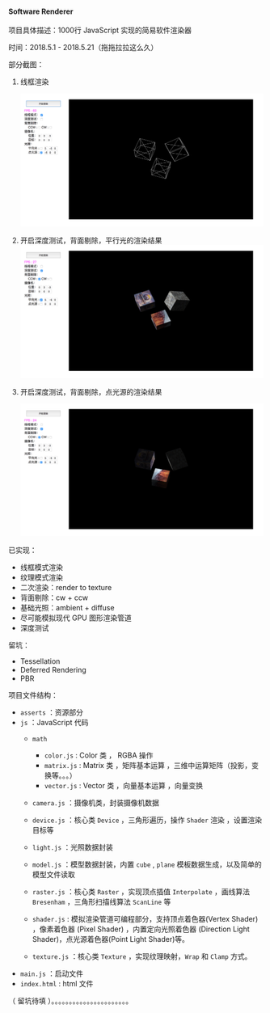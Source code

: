 #### Software Renderer

项目具体描述：1000行 JavaScript 实现的简易软件渲染器

时间：2018.5.1 - 2018.5.21（拖拖拉拉这么久）

部分截图：

1. 线框渲染

   ![image-20180521192811947](https://github.com/KsGin/Software-Renderer/blob/master/screenshots/r1.png?raw=true)

2. 开启深度测试，背面剔除，平行光的渲染结果![image-20180521192611977](https://github.com/KsGin/Software-Renderer/blob/master/screenshots/r2.png?raw=true)

3. 开启深度测试，背面剔除，点光源的渲染结果

   ![image-20180521192953149](https://github.com/KsGin/Software-Renderer/blob/master/screenshots/r3.png?raw=true)

已实现：

+ 线框模式渲染
+ 纹理模式渲染
+ 二次渲染：render to texture
+ 背面剔除：cw + ccw
+ 基础光照：ambient + diffuse 
+ 尽可能模拟现代 GPU 图形渲染管道
+ 深度测试

留坑：

+ Tessellation
+ Deferred Rendering
+ PBR

项目文件结构：

+ `asserts` ：资源部分
+ `js` ：JavaScript 代码
    + `math`
        + `color.js` : Color 类 ， RGBA 操作
        + `matrix.js` : Matrix 类 ，矩阵基本运算 ，三维中运算矩阵（投影，变换等。。。）
        + `vector.js` : Vector 类 ，向量基本运算 ，向量变换

    + `camera.js` ：摄像机类，封装摄像机数据
    + `device.js` ：核心类 `Device` ，三角形遍历，操作 `Shader` 渲染 ，设置渲染目标等
    + `light.js` ：光照数据封装
    + `model.js` ：模型数据封装，内置 `cube` , `plane` 模板数据生成，以及简单的模型文件读取
    + `raster.js` ：核心类 `Raster` ，实现顶点插值 `Interpolate` ，画线算法 `Bresenham` ，三角形扫描线算法 `ScanLine` 等
    + `shader.js` : 模拟渲染管道可编程部分，支持顶点着色器(Vertex Shader) ，像素着色器 (Pixel Shader) ，内置定向光照着色器 (Direction Light Shader)，点光源着色器(Point Light Shader)等。
    + `texture.js` ：核心类 `Texture` ，实现纹理映射，`Wrap` 和 `Clamp` 方式。
+ `main.js` ：启动文件
+ `index.html` : html 文件    



（ 留坑待填 ）。。。。。。。。。。。。。。。。。。。。。。


